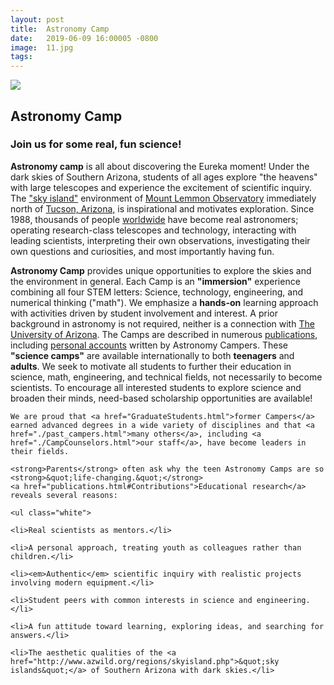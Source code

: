 ```yaml
---
layout: post
title:  Astronomy Camp
date:   2019-06-09 16:00005 -0800
image:  11.jpg
tags:   
---
```

![]({{site.baseurl}}/img/11.jpg)

## Astronomy Camp

### Join us for some real, fun science!
**Astronomy camp** is all about discovering the Eureka moment! Under the dark skies of Southern Arizona, students of all ages explore &quot;the heavens&quot; with large telescopes and experience the excitement of scientific inquiry. The <a href="http://www.azwild.org/regions/skyisland.php">&quot;sky island&quot;</a> environment of  <a href="./pages/lemmon.html">Mount Lemmon Observatory</a> immediately north of <a href="http://www.visittucson.org/visitor/about/">Tucson, Arizona,</a> is inspirational and motivates exploration. Since 1988, thousands of people <a href="./images/US&World2014.jpg">worldwide</a> have become real astronomers; operating research-class telescopes and technology, interacting with leading scientists, interpreting their own observations, investigating their own questions and curiosities, and most importantly having fun.

<strong>Astronomy Camp</strong> provides unique opportunities to explore the skies and the environment in general.  Each Camp is an <strong>&quot;immersion&quot;</strong> experience combining all four STEM letters: Science, technology, engineering, and numerical thinking ("math"). We emphasize a <strong>hands-on</strong> learning approach with activities driven by student involvement and interest. A prior background in astronomy is not required, neither is a connection with <a href="http://www.arizona.edu">The University of Arizona</a>.  The Camps are described in numerous <a href="./publications.html">publications</a>, including <a href="./publications.html#Camper_Articles">personal accounts</a> written by Astronomy Campers. 
	These <strong>&quot;science camps&quot;</strong> are available internationally to both <strong>teenagers</strong> and <strong>adults</strong>. We seek to motivate all students to further their education in science, math, engineering, and technical fields, not necessarily to become scientists. To encourage all interested students to explore science and broaden their minds, need-based scholarship opportunities are available!

 	We are proud that <a href="GraduateStudents.html">former Campers</a> earned advanced degrees in a wide variety of disciplines and that <a href="./past_campers.html">many others</a>, including <a href="./CampCounselors.html">our staff</a>, have become leaders in their fields.
	    
	<strong>Parents</strong> often ask why the teen Astronomy Camps are so <strong>&quot;life-changing.&quot;</strong> 
	<a href="publications.html#Contributions">Educational research</a> reveals several reasons:   

	<ul class="white">
	       
	<li>Real scientists as mentors.</li>
	       
	<li>A personal approach, treating youth as colleagues rather than children.</li>
	 
	<li><em>Authentic</em> scientific inquiry with realistic projects involving modern equipment.</li>
		
	<li>Student peers with common interests in science and engineering.</li>
	      
	<li>A fun attitude toward learning, exploring ideas, and searching for answers.</li>
	      
	<li>The aesthetic qualities of the <a href="http://www.azwild.org/regions/skyisland.php">&quot;sky islands&quot;</a> of Southern Arizona with dark skies.</li>
